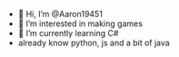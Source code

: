 - 👋 Hi, I’m @Aaron19451
- 👀 I’m interested in making games
- 🌱 I’m currently learning C#
- already know python, js and a bit of java
